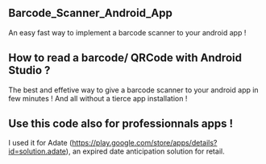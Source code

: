 ## Barcode_Scanner_Android_App
An easy fast way to implement a barcode scanner to your android app !

## How to read a barcode/ QRCode with Android Studio ?
The best and effetive way to give a barcode scanner to your android app in few minutes !
And all without a tierce app installation !

## Use this code also for professionnals apps !
I used it for Adate (https://play.google.com/store/apps/details?id=solution.adate), an expired date anticipation solution for retail.

